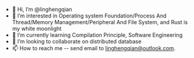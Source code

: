 - 👋 Hi, I’m @linghengqian
- 👀 I’m interested in Operating system Foundation/Process And Thread/Memory Management/Peripheral And File System, and Rust is my white moonlight
- 🌱 I’m currently learning Compilation Principle, Software Engineering
- 💞️ I’m looking to collaborate on distributed database
- 📫 How to reach me -- send email to linghengqian@outlook.com.

<!---
linghengqian/linghengqian is a ✨ special ✨ repository because its `README.md` (this file) appears on your GitHub profile.
You can click the Preview link to take a look at your changes.
--->
